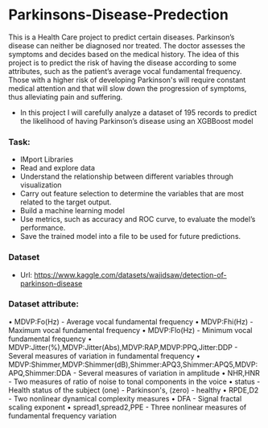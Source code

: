# Parkinsons-Disease-Predection

This is a Health Care project to predict certain diseases.  Parkinson’s disease can neither be diagnosed nor treated. The doctor assesses the symptoms and decides based on the medical history. The idea of this project is to predict the risk of having the disease according to some attributes, such as the patient’s average vocal fundamental frequency. Those with a higher risk of developing Parkinson's will require constant medical attention and that will slow down the progression of symptoms, thus alleviating pain and suffering.

* In this project I will carefully analyze a dataset of 195 records to predict the likelihood of having Parkinson’s disease using an XGBBoost model

### Task:
* IMport Libraries
* Read and explore data
* Understand the relationship between different variables through visualization
* Carry out feature selection to determine the variables that are most related to the target output.
* Build a machine learning model
* Use metrics, such as accuracy and ROC curve, to evaluate the model’s performance.
* Save the trained model into a file to be used for future predictions.

### Dataset
* Url: https://www.kaggle.com/datasets/wajidsaw/detection-of-parkinson-disease

### Dataset attribute:

• MDVP:Fo(Hz) - Average vocal fundamental frequency
• MDVP:Fhi(Hz) - Maximum vocal fundamental frequency
• MDVP:Flo(Hz) - Minimum vocal fundamental frequency
• MDVP:Jitter(%),MDVP:Jitter(Abs),MDVP:RAP,MDVP:PPQ,Jitter:DDP - Several measures of variation in fundamental frequency
• MDVP:Shimmer,MDVP:Shimmer(dB),Shimmer:APQ3,Shimmer:APQ5,MDVP:APQ,Shimmer:DDA - Several measures of variation in amplitude
• NHR,HNR - Two measures of ratio of noise to tonal components in the voice
• status - Health status of the subject (one) - Parkinson's, (zero) - healthy
• RPDE,D2 - Two nonlinear dynamical complexity measures
• DFA - Signal fractal scaling exponent
• spread1,spread2,PPE - Three nonlinear measures of fundamental frequency variation
